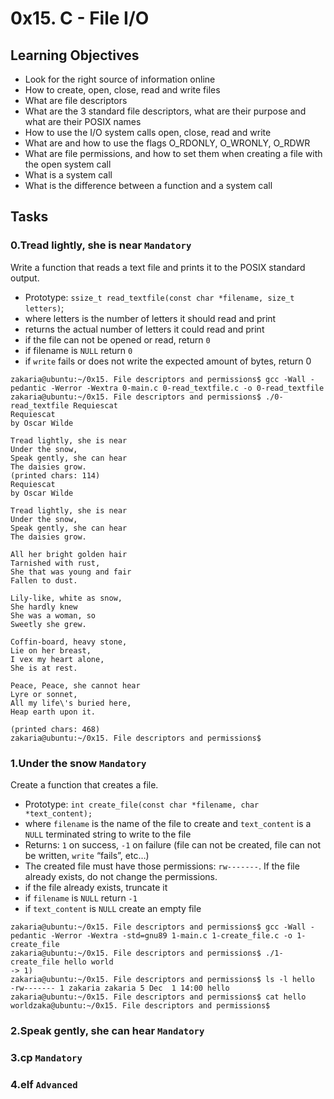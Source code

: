 # 0x15. C - File I/O

## Learning Objectives

- Look for the right source of information online
- How to create, open, close, read and write files
- What are file descriptors
- What are the 3 standard file descriptors, what are their purpose and what are their POSIX names
- How to use the I/O system calls open, close, read and write
- What are and how to use the flags O_RDONLY, O_WRONLY, O_RDWR
- What are file permissions, and how to set them when creating a file with the open system call
- What is a system call
- What is the difference between a function and a system call

## Tasks

### 0.Tread lightly, she is near `Mandatory`

Write a function that reads a text file and prints it to the POSIX standard output.

- Prototype: `ssize_t read_textfile(const char *filename, size_t letters)`; 
- where letters is the number of letters it should read and print 
- returns the actual number of letters it could read and print 
- if the file can not be opened or read, return `0` 
- if filename is `NULL` return `0` 
- if `write` fails or does not write the expected amount of bytes, return 0

```shell
zakaria@ubuntu:~/0x15. File descriptors and permissions$ gcc -Wall -pedantic -Werror -Wextra 0-main.c 0-read_textfile.c -o 0-read_textfile
zakaria@ubuntu:~/0x15. File descriptors and permissions$ ./0-read_textfile Requiescat
Requiescat
by Oscar Wilde

Tread lightly, she is near
Under the snow,
Speak gently, she can hear
The daisies grow.
(printed chars: 114)
Requiescat
by Oscar Wilde

Tread lightly, she is near
Under the snow,
Speak gently, she can hear
The daisies grow.

All her bright golden hair
Tarnished with rust,
She that was young and fair
Fallen to dust.

Lily-like, white as snow,
She hardly knew
She was a woman, so
Sweetly she grew.

Coffin-board, heavy stone,
Lie on her breast,
I vex my heart alone,
She is at rest.

Peace, Peace, she cannot hear
Lyre or sonnet,
All my life\'s buried here,
Heap earth upon it.

(printed chars: 468)
zakaria@ubuntu:~/0x15. File descriptors and permissions$
```

### 1.Under the snow `Mandatory`

Create a function that creates a file.

- Prototype: `int create_file(const char *filename, char *text_content);`
- where `filename` is the name of the file to create and `text_content` is a `NULL` terminated string to write to the file
- Returns: `1` on success, `-1` on failure (file can not be created, file can not be written, `write` “fails”, etc…)
- The created file must have those permissions: `rw-------`. If the file already exists, do not change the permissions.
- if the file already exists, truncate it
- if `filename` is `NULL` return `-1`
- if `text_content` is `NULL` create an empty file

```shell
zakaria@ubuntu:~/0x15. File descriptors and permissions$ gcc -Wall -pedantic -Werror -Wextra -std=gnu89 1-main.c 1-create_file.c -o 1-create_file
zakaria@ubuntu:~/0x15. File descriptors and permissions$ ./1-create_file hello world
-> 1)
zakaria@ubuntu:~/0x15. File descriptors and permissions$ ls -l hello
-rw------- 1 zakaria zakaria 5 Dec  1 14:00 hello
zakaria@ubuntu:~/0x15. File descriptors and permissions$ cat hello
worldzaka@ubuntu:~/0x15. File descriptors and permissions$
```

### 2.Speak gently, she can hear `Mandatory`


### 3.cp `Mandatory`


### 4.elf `Advanced`


